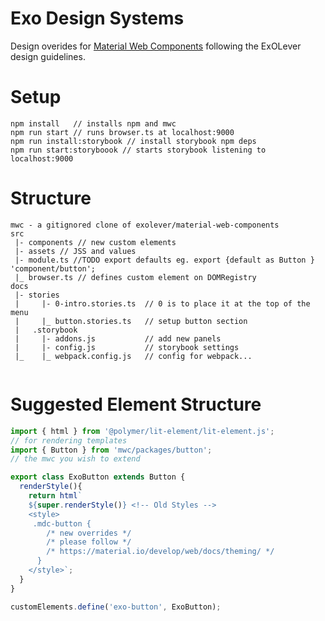 # Exo Design Systems
Design overides for [Material Web Components](https://github.com/material-components/material-components-web-components)
following the ExOLever design guidelines.

# Setup

```
npm install   // installs npm and mwc
npm run start // runs browser.ts at localhost:9000
npm run install:storybook // install storybook npm deps
npm run start:storyboook // starts storybook listening to localhost:9000
```


# Structure

```
mwc - a gitignored clone of exolever/material-web-components
src
 |- components // new custom elements
 |- assets // JSS and values
 |- module.ts //TODO export defaults eg. export {default as Button } 'component/button';
 |_ browser.ts // defines custom element on DOMRegistry
docs
 |- stories
 |     |- 0-intro.stories.ts  // 0 is to place it at the top of the menu
 |     |_ button.stories.ts   // setup button section
 |   .storybook
 |     |- addons.js           // add new panels
 |     |- config.js           // storybook settings
 |_    |_ webpack.config.js   // config for webpack...


```


# Suggested Element Structure

```javascript
import { html } from '@polymer/lit-element/lit-element.js';
// for rendering templates
import { Button } from 'mwc/packages/button';
// the mwc you wish to extend

export class ExoButton extends Button {
  renderStyle(){
    return html`
    ${super.renderStyle()} <!-- Old Styles -->
    <style>
     .mdc-button {
      	/* new overrides */
		/* please follow */
		/* https://material.io/develop/web/docs/theming/ */
      }
    </style>`;
  }
}

customElements.define('exo-button', ExoButton);

```

#